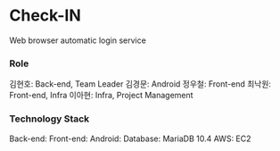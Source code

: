 # Check-IN
Web browser automatic login service

### Role
김현호: Back-end, Team Leader
김경문: Android
정우철: Front-end
최낙원: Front-end, Infra
이아현: Infra, Project Management

### Technology Stack
Back-end: 
Front-end: 
Android: 
Database: MariaDB 10.4 
AWS: EC2
